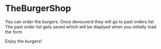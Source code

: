 # TheBurgerShop

You can order the burgers.
Once devouverd they will go to past orders list
The past order list gets saved which will be diaplyed when you initially load the form

Enjoy the burgers!
